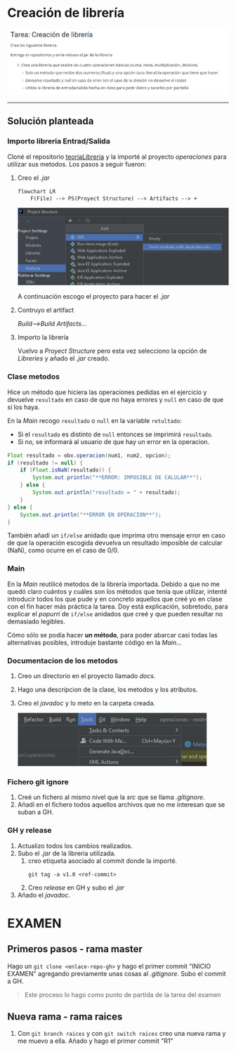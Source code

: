 # Creación de librería
![enunciado](imagenesReadme/enunciadoLibreria.png)

-----
## Solución planteada
### Importo libreria Entrad/Salida
Cloné el repositorio [teoriaLibreria](https://github.com/acastineiraduran/teoriaLibreria.git)
y la importé al proyecto _operaciones_ 
para utilizar sus metodos. Los pasos a seguir
fueron:
1. Creo el _.jar_
    ```mermaid
    flowchart LR
        F(File) --> PS(Proyect Structure) --> Artifacts --> +
    ```
    ![pasosJar](imagenesReadme/pasosJar.png)

    A continuación escogo el proyecto para hacer el _.jar_

2. Contruyo el artifact

    _Build-->Build Artifacts..._

3. Importo la librería

    Vuelvo a _Proyect Structure_ pero esta vez selecciono la opción de _Libreries_
    y añado el _.jar_ creado.

### Clase metodos
Hice un método que hiciera las operaciones pedidas en el ejercicio y devuelve 
`resultado` en caso de que no haya errores y `null` en caso de que sí los haya.

En la _Main_ recogo `resultado` o `null` en la variable `retultado`:
* Si el `resultado` es distinto de `null` entonces se imprimirá `resultado`.
* Si no, se informará al usuario de que hay un error en la operacion.
```java
Float resultado = obx.operacion(num1, num2, opcion);
if (resultado != null) { 
    if (Float.isNaN(resultado)) { 
        System.out.println("**ERROR: IMPOSIBLE DE CALULAR**");
    } else {
        System.out.println("resultado = " + resultado);
    }
} else {
    System.out.println("**ERROR EN OPERACION**");
}
```
También añadí un `if/else` anidado que imprima otro mensaje error en caso de que la
operación escogida devuelva un resultado imposible de calcular (NaN), como ocurre
en el caso de 0/0.

### Main
En la _Main_ reutilicé metodos de la librería importada. Debido a que no me quedó claro
cuántos y cuáles son los métodos que tenía que utilizar, intenté introducir todos
los que pude y en concreto aquellos que creé yo en clase con el fin hacer más práctica
la tarea. Doy está explicación, sobretodo, para explicar el _popurrí_ de `if/else`
anidados que creé y que pueden resultar no demasiado legibles.

Cómo sólo se podía hacer **un método**, para poder abarcar casi todas las alternativas
posibles, introduje bastante código en la _Main_...

### Documentacion de los metodos
1. Creo un directorio en el proyecto llamado _docs_.
2. Hago una descripcion de la clase, los metodos y los atributos.
3. Creo el _javadoc_ y lo meto en la carpeta creada.
  
    ![javadocProcess](imagenesReadme/javadocProcess.png)

### Fichero git ignore
1. Creé un fichero al mismo nivel que la _src_ que se llama _.gitignore_.
2. Añadí en el fichero todos aquellos archivos que no me interesan que se suban 
a GH.

### GH y release
1. Actualizo todos los cambios realizados.
2. Subo el _.jar_ de la libreria utilizada.
   1. creo etiqueta asociado al commit donde la importé.
      ```
      git tag -a v1.0 <ref-commit>
      ```
   2. Creo _release_ en GH y subo el _.jar_ 
3. Añado el _javadoc_.

# EXAMEN
## Primeros pasos - **rama master**
Hago un `git clone <enlace-repo-gh>` y hago el primer commit "INICIO EXAMEN"
agregando previamente unas cosas al _.gitignore_. Subo el commit a GH.
   > Este proceso lo hago como punto de partida de la tarea del examen

## Nueva rama - **rama raices**
1. Con `git branch raices` y con `git switch raices` creo una nueva rama y 
me muevo a ella. Añado y hago el primer commit "R1"